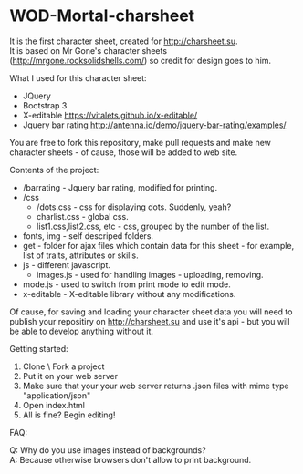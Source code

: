 # WOD-Mortal-charsheet

It is the first character sheet, created for http://charsheet.su.   
It is based on Mr Gone's character sheets (http://mrgone.rocksolidshells.com/) so credit for design goes to him.

What I used for this character sheet:

- JQuery   
- Bootstrap 3   
- X-editable https://vitalets.github.io/x-editable/   
- Jquery bar rating http://antenna.io/demo/jquery-bar-rating/examples/   

You are free to fork this repository, make pull requests and make new character sheets - of cause, those will be added to web site.

Contents of the project:

* /barrating - Jquery bar rating, modified for printing.
* /css
  * /dots.css - css for displaying dots. Suddenly, yeah?
  * charlist.css - global css.
  * list1.css,list2.css, etc - css, grouped by the number of the list.
* fonts, img - self descriped folders.
* get - folder for ajax files which contain data for this sheet - for example, list of traits, attributes or skills.
* js - different javascript.
  * images.js - used for handling images - uploading, removing.
* mode.js - used to switch from print mode to edit mode.
* x-editable - X-editable library without any modifications.

Of cause, for saving and loading your character sheet data you will need to publish your repositiry on http://charsheet.su
and use it's api - but you will be able to develop anything without it.

Getting started:

1. Clone \ Fork a project
2. Put it on your web server
3. Make sure that your your web server returns .json files with mime type "application/json"
4. Open index.html
5. All is fine? Begin editing!

FAQ:    

Q: Why do you use images instead of backgrounds?   
A: Because otherwise browsers don't allow to print background.   